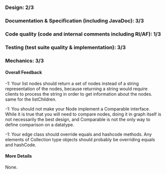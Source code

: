 ### Design: 2/3

### Documentation & Specification (including JavaDoc): 3/3

### Code quality (code and internal comments including RI/AF): 1/3

### Testing (test suite quality & implementation): 3/3

### Mechanics: 3/3

#### Overall Feedback

-1: Your list nodes should return a set of nodes instead of a string representation of the nodes, because returning a string would require clients to process the string in order to get information about the nodes. same for the listChildren. 

-1: You should not make your Node implement a Comparable interface. While it is true that you will need to compare nodes, doing it in graph itself is not necessarily the best design, and Comparable is not the only way to define comparison on a datatype. 

-1: Your edge class should override equals and hashcode methods. Any elements of Collection type objects should probably be overriding equals and hashCode. 



#### More Details

None.

